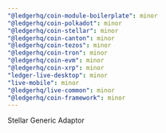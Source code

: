 ```yaml
---
"@ledgerhq/coin-module-boilerplate": minor
"@ledgerhq/coin-polkadot": minor
"@ledgerhq/coin-stellar": minor
"@ledgerhq/coin-canton": minor
"@ledgerhq/coin-tezos": minor
"@ledgerhq/coin-tron": minor
"@ledgerhq/coin-evm": minor
"@ledgerhq/coin-xrp": minor
"ledger-live-desktop": minor
"live-mobile": minor
"@ledgerhq/live-common": minor
"@ledgerhq/coin-framework": minor
---
```


Stellar Generic Adaptor
